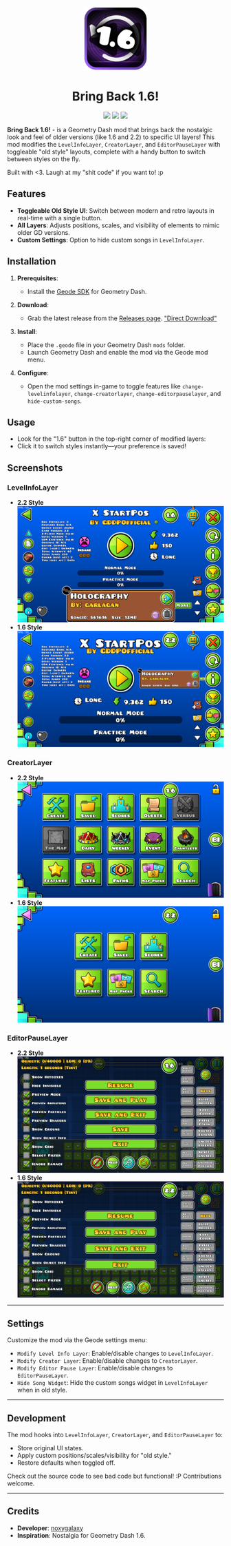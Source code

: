 <div align="center">
  <div>
    <img src="logo.png" width="150" alt="Bring Back 1.6! Logo"/>  
  </div>
  <h1>Bring Back 1.6!</h1>
  <img src="https://img.shields.io/github/downloads/noxygalaxy/bringback1.6/total?style=for-the-badge"></img>  
  <a href="https://discord.gg/yvvJW2z9zB"><img src="https://dcbadge.limes.pink/api/server/yvvJW2z9zB"></img></a>  
  <img src="https://img.shields.io/github/created-at/noxygalaxy/bringback1.6?style=for-the-badge"></img>  
</div>

**Bring Back 1.6!** - is a Geometry Dash mod that brings back the nostalgic look and feel of older versions (like 1.6 and 2.2) to specific UI layers! This mod modifies the `LevelInfoLayer`, `CreatorLayer`, and `EditorPauseLayer` with toggleable "old style" layouts, complete with a handy button to switch between styles on the fly.

Built with <3. Laugh at my "shit code" if you want to! :p

## Features

- **Toggleable Old Style UI**: Switch between modern and retro layouts in real-time with a single button.
- **All Layers**: Adjusts positions, scales, and visibility of elements to mimic older GD versions.
- **Custom Settings**: Option to hide custom songs in `LevelInfoLayer`.

## Installation

1. **Prerequisites**:
   - Install the [Geode SDK](https://geode-sdk.org/) for Geometry Dash.

2. **Download**:
   - Grab the latest release from the [Releases page](https://github.com/noxygalaxy/bringback1.6/). ["Direct Download"](https://github.com/noxygalaxy/bringback1.6/releases/latest/download)

3. **Install**:
   - Place the `.geode` file in your Geometry Dash `mods` folder.
   - Launch Geometry Dash and enable the mod via the Geode mod menu.

4. **Configure**:
   - Open the mod settings in-game to toggle features like `change-levelinfolayer`, `change-creatorlayer`, `change-editorpauselayer`, and `hide-custom-songs`.


## Usage

- Look for the "1.6" button in the top-right corner of modified layers:
- Click it to switch styles instantly—your preference is saved!


## Screenshots

### LevelInfoLayer
- **2.2 Style**  
  ![LevelInfoLayer Modern](images/levelinfolayer_modern.png)
- **1.6 Style**  
  ![LevelInfoLayer Old](images/levelinfolayer_old.png)

### CreatorLayer
- **2.2 Style**  
  ![CreatorLayer Modern](images/creatorlayer_modern.png)
- **1.6 Style**  
  ![CreatorLayer Old](images/creatorlayer_old.png)

### EditorPauseLayer
- **2.2 Style**  
  ![EditorPauseLayer Modern](images/editorpauselayer_modern.png)
- **1.6 Style**  
  ![EditorPauseLayer Old](images/editorpauselayer_old.png)

---

## Settings

Customize the mod via the Geode settings menu:
- `Modify Level Info Layer`: Enable/disable changes to `LevelInfoLayer`.
- `Modify Creator Layer`: Enable/disable changes to `CreatorLayer`.
- `Modify Editor Pause Layer`: Enable/disable changes to `EditorPauseLayer`.
- `Hide Song Widget`: Hide the custom songs widget in `LevelInfoLayer` when in old style.

---

## Development

The mod hooks into `LevelInfoLayer`, `CreatorLayer`, and `EditorPauseLayer` to:
- Store original UI states.
- Apply custom positions/scales/visibility for "old style."
- Restore defaults when toggled off.

Check out the source code to see bad code but functional! :P Contributions welcome.

---

## Credits

- **Developer**: [noxygalaxy](https://github.com/noxygalaxy)
- **Inspiration**: Nostalgia for Geometry Dash 1.6.

